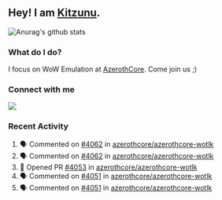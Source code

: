 ## Hey! I am [Kitzunu](https://Github.com/Kitzunu).

![Anurag's github stats](https://github-readme-stats.kitzunu.vercel.app/api?username=Kitzunu&show_icons=true)

### What do I do?

I focus on WoW Emulation at [AzerothCore](https://Github.com/AzerothCore). Come join us ;)

### Connect with me
[![](https://img.shields.io/badge/AzerothCore%20Discord-Connect%20with%20me!-green)](https://discord.com/invite/gkt4y2x)

### Recent Activity

<!--START_SECTION:activity-->
1. 🗣 Commented on [#4062](https://github.com/azerothcore/azerothcore-wotlk/issues/4062) in [azerothcore/azerothcore-wotlk](https://github.com/azerothcore/azerothcore-wotlk)
2. 🗣 Commented on [#4062](https://github.com/azerothcore/azerothcore-wotlk/issues/4062) in [azerothcore/azerothcore-wotlk](https://github.com/azerothcore/azerothcore-wotlk)
3. 💪 Opened PR [#4053](https://github.com/azerothcore/azerothcore-wotlk/pull/4053) in [azerothcore/azerothcore-wotlk](https://github.com/azerothcore/azerothcore-wotlk)
4. 🗣 Commented on [#4051](https://github.com/azerothcore/azerothcore-wotlk/issues/4051) in [azerothcore/azerothcore-wotlk](https://github.com/azerothcore/azerothcore-wotlk)
5. 🗣 Commented on [#4051](https://github.com/azerothcore/azerothcore-wotlk/issues/4051) in [azerothcore/azerothcore-wotlk](https://github.com/azerothcore/azerothcore-wotlk)
<!--END_SECTION:activity-->
